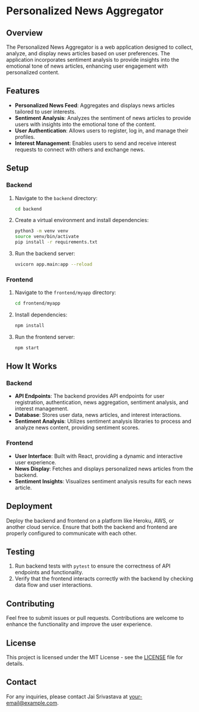 # Personalized News Aggregator

## Overview

The Personalized News Aggregator is a web application designed to collect, analyze, and display news articles based on user preferences. The application incorporates sentiment analysis to provide insights into the emotional tone of news articles, enhancing user engagement with personalized content. 

## Features

- **Personalized News Feed**: Aggregates and displays news articles tailored to user interests.
- **Sentiment Analysis**: Analyzes the sentiment of news articles to provide users with insights into the emotional tone of the content.
- **User Authentication**: Allows users to register, log in, and manage their profiles.
- **Interest Management**: Enables users to send and receive interest requests to connect with others and exchange news.

## Setup

### Backend

1. Navigate to the `backend` directory:
    ```bash
    cd backend
    ```
2. Create a virtual environment and install dependencies:
    ```bash
    python3 -m venv venv
    source venv/bin/activate
    pip install -r requirements.txt
    ```
3. Run the backend server:
    ```bash
    uvicorn app.main:app --reload
    ```

### Frontend

1. Navigate to the `frontend/myapp` directory:
    ```bash
    cd frontend/myapp
    ```
2. Install dependencies:
    ```bash
    npm install
    ```
3. Run the frontend server:
    ```bash
    npm start
    ```

## How It Works

### Backend

- **API Endpoints**: The backend provides API endpoints for user registration, authentication, news aggregation, sentiment analysis, and interest management.
- **Database**: Stores user data, news articles, and interest interactions.
- **Sentiment Analysis**: Utilizes sentiment analysis libraries to process and analyze news content, providing sentiment scores.

### Frontend

- **User Interface**: Built with React, providing a dynamic and interactive user experience.
- **News Display**: Fetches and displays personalized news articles from the backend.
- **Sentiment Insights**: Visualizes sentiment analysis results for each news article.

## Deployment

Deploy the backend and frontend on a platform like Heroku, AWS, or another cloud service. Ensure that both the backend and frontend are properly configured to communicate with each other.

## Testing

1. Run backend tests with `pytest` to ensure the correctness of API endpoints and functionality.
2. Verify that the frontend interacts correctly with the backend by checking data flow and user interactions.

## Contributing

Feel free to submit issues or pull requests. Contributions are welcome to enhance the functionality and improve the user experience.

## License

This project is licensed under the MIT License - see the [LICENSE](LICENSE) file for details.

## Contact

For any inquiries, please contact Jai Srivastava at [your-email@example.com](mailto:your-email@example.com).
